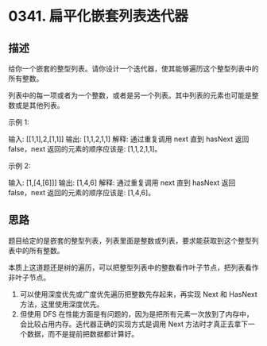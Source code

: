 # 0341. 扁平化嵌套列表迭代器

## 描述

给你一个嵌套的整型列表。请你设计一个迭代器，使其能够遍历这个整型列表中的所有整数。

列表中的每一项或者为一个整数，或者是另一个列表。其中列表的元素也可能是整数或是其他列表。

示例 1:

输入: [[1,1],2,[1,1]]
输出: [1,1,2,1,1]
解释: 通过重复调用 next 直到 hasNext 返回 false，next 返回的元素的顺序应该是: [1,1,2,1,1]。

示例 2:

输入: [1,[4,[6]]]
输出: [1,4,6]
解释: 通过重复调用 next 直到 hasNext 返回 false，next 返回的元素的顺序应该是: [1,4,6]。

## 思路

题目给定的是嵌套的整型列表，列表里面是整数或列表，要求能获取到这个整型列表中的所有整数。

本质上这道题还是树的遍历，可以把整型列表中的整数看作叶子节点，把列表看作非叶子节点。

1. 可以使用深度优先或广度优先遍历把整数先存起来，再实现 Next 和 HasNext 方法，这里使用深度优先。
2. 但使用 DFS 在性能方面是有问题的，因为是把所有元素一次放到了内存中，会比较占用内存。迭代器正确的实现方式是调用 Next 方法时才真正去拿下一个数据，而不是提前把数据都计算好。
